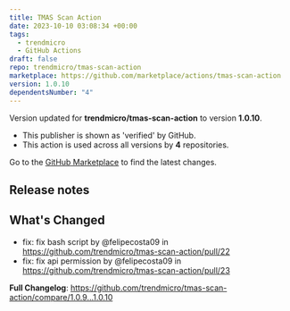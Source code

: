```yaml
---
title: TMAS Scan Action
date: 2023-10-10 03:08:34 +00:00
tags:
  - trendmicro
  - GitHub Actions
draft: false
repo: trendmicro/tmas-scan-action
marketplace: https://github.com/marketplace/actions/tmas-scan-action
version: 1.0.10
dependentsNumber: "4"
---
```



Version updated for **trendmicro/tmas-scan-action** to version **1.0.10**.
- This publisher is shown as 'verified' by GitHub.
- This action is used across all versions by **4** repositories.

Go to the [GitHub Marketplace](https://github.com/marketplace/actions/tmas-scan-action) to find the latest changes.

## Release notes

## What's Changed
* fix: fix bash script by @felipecosta09 in https://github.com/trendmicro/tmas-scan-action/pull/22
* fix: fix api permission by @felipecosta09 in https://github.com/trendmicro/tmas-scan-action/pull/23


**Full Changelog**: https://github.com/trendmicro/tmas-scan-action/compare/1.0.9...1.0.10
